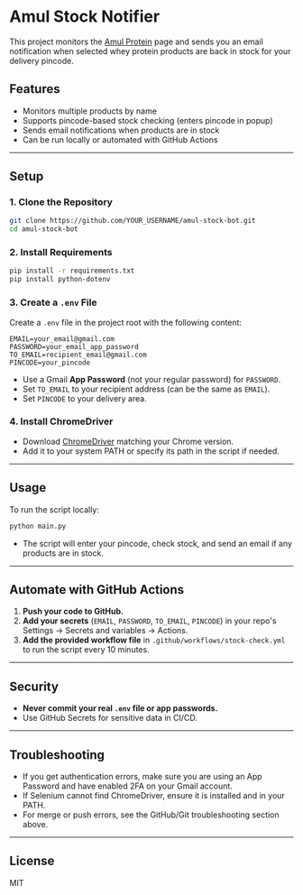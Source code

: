 # Amul Stock Notifier

This project monitors the [Amul Protein](https://shop.amul.com/en/browse/protein) page and sends you an email notification when selected whey protein products are back in stock for your delivery pincode.

## Features
- Monitors multiple products by name
- Supports pincode-based stock checking (enters pincode in popup)
- Sends email notifications when products are in stock
- Can be run locally or automated with GitHub Actions

---

## Setup

### 1. Clone the Repository
```bash
git clone https://github.com/YOUR_USERNAME/amul-stock-bot.git
cd amul-stock-bot
```

### 2. Install Requirements
```bash
pip install -r requirements.txt
pip install python-dotenv
```

### 3. Create a `.env` File
Create a `.env` file in the project root with the following content:
```env
EMAIL=your_email@gmail.com
PASSWORD=your_email_app_password
TO_EMAIL=recipient_email@gmail.com
PINCODE=your_pincode
```
- Use a Gmail **App Password** (not your regular password) for `PASSWORD`.
- Set `TO_EMAIL` to your recipient address (can be the same as `EMAIL`).
- Set `PINCODE` to your delivery area.

### 4. Install ChromeDriver
- Download [ChromeDriver](https://sites.google.com/chromium.org/driver/) matching your Chrome version.
- Add it to your system PATH or specify its path in the script if needed.

---

## Usage

To run the script locally:
```bash
python main.py
```
- The script will enter your pincode, check stock, and send an email if any products are in stock.

---

## Automate with GitHub Actions

1. **Push your code to GitHub.**
2. **Add your secrets** (`EMAIL`, `PASSWORD`, `TO_EMAIL`, `PINCODE`) in your repo's Settings → Secrets and variables → Actions.
3. **Add the provided workflow file** in `.github/workflows/stock-check.yml` to run the script every 10 minutes.

---

## Security
- **Never commit your real `.env` file or app passwords.**
- Use GitHub Secrets for sensitive data in CI/CD.

---

## Troubleshooting
- If you get authentication errors, make sure you are using an App Password and have enabled 2FA on your Gmail account.
- If Selenium cannot find ChromeDriver, ensure it is installed and in your PATH.
- For merge or push errors, see the GitHub/Git troubleshooting section above.

---

## License
MIT

